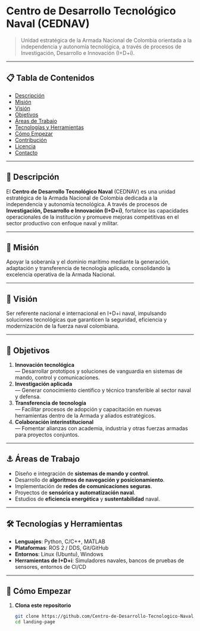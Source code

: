 # Centro de Desarrollo Tecnológico Naval (CEDNAV)

> Unidad estratégica de la Armada Nacional de Colombia orientada a la independencia y autonomía tecnológica, a través de procesos de Investigación, Desarrollo e Innovación (I+D+i).

---

## 📋 Tabla de Contenidos

- [Descripción](#descripción)  
- [Misión](#misión)  
- [Visión](#visión)  
- [Objetivos](#objetivos)  
- [Áreas de Trabajo](#áreas-de-trabajo)  
- [Tecnologías y Herramientas](#tecnologías-y-herramientas)  
- [Cómo Empezar](#cómo-empezar)  
- [Contribución](#contribución)  
- [Licencia](#licencia)  
- [Contacto](#contacto)  

---

## 📖 Descripción

El **Centro de Desarrollo Tecnológico Naval** (CEDNAV) es una unidad estratégica de la Armada Nacional de Colombia dedicada a la independencia y autonomía tecnológica. A través de procesos de **Investigación, Desarrollo e Innovación (I+D+i)**, fortalece las capacidades operacionales de la institución y promueve mejoras competitivas en el sector productivo con enfoque naval y militar.

---

## 🎯 Misión

Apoyar la soberanía y el dominio marítimo mediante la generación, adaptación y transferencia de tecnología aplicada, consolidando la excelencia operativa de la Armada Nacional.

---

## 🌟 Visión

Ser referente nacional e internacional en I+D+i naval, impulsando soluciones tecnológicas que garanticen la seguridad, eficiencia y modernización de la fuerza naval colombiana.

---

## 🥅 Objetivos

1. **Innovación tecnológica**  
   — Desarrollar prototipos y soluciones de vanguardia en sistemas de mando, control y comunicaciones.  
2. **Investigación aplicada**  
   — Generar conocimiento científico y técnico transferible al sector naval y defensa.  
3. **Transferencia de tecnología**  
   — Facilitar procesos de adopción y capacitación en nuevas herramientas dentro de la Armada y aliados estratégicos.  
4. **Colaboración interinstitucional**  
   — Fomentar alianzas con academia, industria y otras fuerzas armadas para proyectos conjuntos.

---

## ⚓ Áreas de Trabajo

- Diseño e integración de **sistemas de mando y control**.  
- Desarrollo de **algoritmos de navegación y posicionamiento**.  
- Implementación de **redes de comunicaciones seguras**.  
- Proyectos de **sensórica y automatización naval**.  
- Estudios de **eficiencia energética** y **sustentabilidad** naval.  

---

## 🛠️ Tecnologías y Herramientas

- **Lenguajes**: Python, C/C++, MATLAB  
- **Plataformas**: ROS 2 / DDS, Git/GitHub  
- **Entornos**: Linux (Ubuntu), Windows  
- **Herramientas de I+D+i**: Simuladores navales, bancos de pruebas de sensores, entornos de CI/CD  

---

## 🚀 Cómo Empezar

1. **Clona este repositorio**  
   ```bash
   git clone https://github.com/Centro-de-Desarrollo-Tecnologico-Naval/landing-page.git
   cd landing-page


